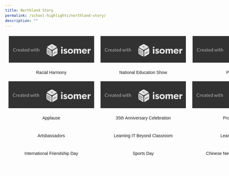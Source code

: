 ```yaml
---
title: Northland Story
permalink: /school-highlights/northland-story/
description: ""
---
```

<style type="text/css">
.tg  {border-collapse:collapse;border-spacing:0;margin:0px auto;}
.tg td{border-color:black;border-style:solid;border-width:1px;font-family:Arial, sans-serif;font-size:14px;
  overflow:hidden;padding:10px 10px;word-break:normal;}
.tg th{border-color:black;border-style:solid;border-width:1px;font-family:Arial, sans-serif;font-size:14px;
  font-weight:normal;overflow:hidden;padding:10px 10px;word-break:normal;}
.tg .tg-zv4m{border-color:#ffffff;text-align:left;vertical-align:top}
.tg .tg-8jgo{border-color:#ffffff;text-align:center;vertical-align:top}
.tg .tg-ogyt{border-color:#ffffff;position:-webkit-sticky;position:sticky;text-align:center;top:-1px;vertical-align:top;
  will-change:transform}
</style>
<table class="tg" style="undefined;table-layout: fixed; width: 903px">
<colgroup>
<col style="width: 301px">
<col style="width: 301px">
<col style="width: 301px">
</colgroup>
<thead>
  <tr>
    <th class="tg-ogyt"><img src="/images/isomersample.png"></th>
    <th class="tg-ogyt"><img src="/images/isomersample.png"></th>
    <th class="tg-ogyt"><img src="/images/isomersample.png"></th>
  </tr>
</thead>
<tbody>
  <tr>
    <td class="tg-8jgo">Racial Harmony</td>
    <td class="tg-8jgo">National Education Show</td>
    <td class="tg-8jgo">P5 Camp</td>
  </tr>
  <tr>
    <td class="tg-8jgo"><img src="/images/isomersample.png"></td>
    <td class="tg-8jgo"><img src="/images/isomersample.png"></td>
    <td class="tg-8jgo"><img src="/images/isomersample.png"></td>
  </tr>
  <tr>
    <td class="tg-8jgo">Applause</td>
    <td class="tg-8jgo">35th Anniversary Celebration</td>
    <td class="tg-8jgo">Project Work</td>
  </tr>
  <tr>
    <td class="tg-8jgo"></td>
    <td class="tg-8jgo"></td>
    <td class="tg-8jgo"></td>
  </tr>
  <tr>
    <td class="tg-8jgo">Artsbassadors</td>
    <td class="tg-8jgo">Learning IT Beyond Classroom</td>
    <td class="tg-8jgo">Learning Fiesta</td>
  </tr>
  <tr>
    <td class="tg-8jgo"></td>
    <td class="tg-8jgo"></td>
    <td class="tg-8jgo"></td>
  </tr>
  <tr>
    <td class="tg-8jgo">International Friendship Day</td>
    <td class="tg-8jgo">Sports Day</td>
    <td class="tg-8jgo">Chinese New Year Celebration</td>
  </tr>
  <tr>
    <td class="tg-zv4m"></td>
    <td class="tg-zv4m"></td>
    <td class="tg-zv4m"></td>
  </tr>
  <tr>
    <td class="tg-zv4m"></td>
    <td class="tg-zv4m"></td>
    <td class="tg-zv4m"></td>
  </tr>
</tbody>
</table>